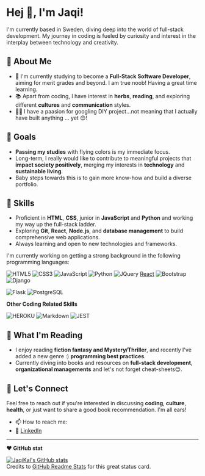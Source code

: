 # Hej 👋, I'm Jaqi!

I'm currently based in Sweden, diving deep into the world of full-stack development. My journey in coding is fueled by curiosity and interest in the interplay between technology and creativity.

## 📘 About Me
- 🌱 I'm currently studying to become a **Full-Stack Software Developer**, aiming for merit grades and beyond. I am true noob! Having a great time learning.
- 📚 Apart from coding, I have interest in **herbs**, **reading**, and exploring different **cultures** and **communication** styles.
- 🔧🔨 I have a paasion for googling DIY project...not meaning that I actually have built anything ... yet 😊! 

## 🎯 Goals
- **Passing my studies** with flying colors is my immediate focus.
- Long-term, I really would like to contribute to meaningful projects that **impact society positively**, merging my interests in **technology** and **sustainable living**.
- Baby steps towards this is to gain more know-how and build a diverse portfolio.

## 💼 Skills
- Proficient in **HTML**, **CSS**, junior in **JavaScript** and **Python** and working my way up the full-stack ladder.
- Exploring **Git**, **React**, **Node.js**, and **database management** to build comprehensive web applications.
- Always learning and open to new technologies and frameworks.

I'm currently working on getting a strong background in the following programming languages:

![HTML5](https://img.shields.io/badge/HTML5%20-%23E34F26.svg?&style=for-the-badge&logo=HTML5&logoColor=FFFFFF)
![CSS3](https://img.shields.io/badge/CSS3%20-%231572B6.svg?&style=for-the-badge&logo=CSS3&logoColor=FFFFFF)
![JavaScript](https://img.shields.io/badge/JavaScript%20-%23323330.svg?&style=for-the-badge&logo=JavaScript&logoColor=F7DF1E)
![Python](https://img.shields.io/badge/Python%20-%23004D7A.svg?&style=for-the-badge&logo=python&logoColor=ffdf76)
![JQuery](https://img.shields.io/badge/jQuery-0769AD?style=for-the-badge&logo=jquery&logoColor=white)
[React](https://img.shields.io/badge/React-20232A?style=for-the-badge&logo=react&logoColor=61DAFB)
![Bootstrap](https://img.shields.io/badge/Bootstrap-563D7C?style=for-the-badge&logo=bootstrap&logoColor=white)
![Django](https://img.shields.io/badge/Django-092E20?style=for-the-badge&logo=django&logoColor=white)
<!-- [Django REST](https://img.shields.io/badge/django%20rest-ff1709?style=for-the-badge&logo=django&logoColor=white) -->
<!-- [JWT](https://img.shields.io/badge/JWT-000000?style=for-the-badge&logo=JSON%20web%20tokens&logoColor=white) -->
![Flask](https://img.shields.io/badge/Flask-000000?style=for-the-badge&logo=flask&logoColor=white)
![PostgreSQL](https://img.shields.io/badge/PostgreSQL-316192?style=for-the-badge&logo=postgresql&logoColor=white)
  
**Other Coding Related Skills**

![HEROKU](https://img.shields.io/badge/Heroku-430098?style=for-the-badge&logo=heroku&logoColor=white)
![Markdown](https://img.shields.io/badge/Markdown%20-%23000000.svg?&style=for-the-badge&logo=Markdown&logoColor=FFFFFF)
![JEST](https://img.shields.io/badge/Jest-323330?style=for-the-badge&logo=Jest&logoColor=white)

## 📖 What I'm Reading
- I enjoy reading **fiction fantasy and Mystery/Thriller**, and recently I've added a new genre :)  **programming best practices**.
- Currently diving into books and resources on **full-stack development**, **organizational managements** and let's not forget cheat-sheets😊.

## 🤝 Let's Connect
Feel free to reach out if you're interested in discussing **coding**, **culture**, **health**, or just want to share a good book recommendation. I'm all ears!

- 📫 How to reach me:
- 🔗 [LinkedIn](https://www.linkedin.com/in/jacqueline-kalmar/)

---

**❤️ GitHub stat**

[![JaqiKal's GitHub stats](https://github-readme-stats.vercel.app/api?username=JaqiKal)](https://github.com/JaqiKal/github-readme-stats) 
<br>Credits to [GitHub Readme Stats](https://github.com/anuraghazra/github-readme-stats) for this great status card.
